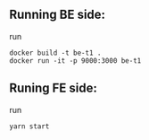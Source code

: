 ## Running BE side:
run
```
docker build -t be-t1 .
docker run -it -p 9000:3000 be-t1
```

## Runing FE side:
run
```
yarn start
```